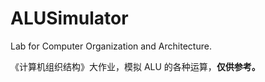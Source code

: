 # ALUSimulator

Lab for Computer Organization and Architecture.

《计算机组织结构》大作业，模拟 ALU 的各种运算，**仅供参考。**


